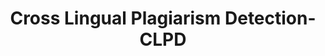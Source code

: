 ---
word: "true"

types: "word"

title: "Cross Lingual Plagiarism Detection-CLPD"

categories: ['']

tags: ['Cross', 'Lingual', 'Plagiarism', 'Detection', 'CLPD']

arabic: 'الكشف عن السرقات الأدبية عن طريق الترجمة'

arexps: []

enwords: ['Cross Lingual Plagiarism Detection-CLPD']

enexps: []

arlexicons: 'ك'

enlexicons: 'C'

authors: ['Ruqayya Roshdy']

translators: ['X']

citations: 'تطبيقات أساسية في المعالجة الآلية للغة العربية'

sources: 'مركز الملك عبدالله بن عبدالعزيز الدولي لخدمة اللغة العربية'

slug: ""
---